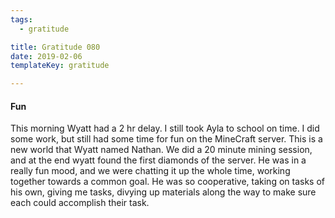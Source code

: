 ```yaml
---
tags:
  - gratitude

title: Gratitude 080
date: 2019-02-06
templateKey: gratitude

---
```


#### Fun

This morning Wyatt had a 2 hr delay.  I still took Ayla to school on time.  I did some work, but still had some time for fun on the MineCraft server.  This is a new world that Wyatt named Nathan.  We did a 20 minute mining session, and at the end wyatt found the first diamonds of the server.  He was in a really fun mood, and we were chatting it up the whole time, working together towards a common goal.  He was so cooperative, taking on tasks of his own, giving me tasks, divying up materials along the way to make sure each could accomplish their task.
